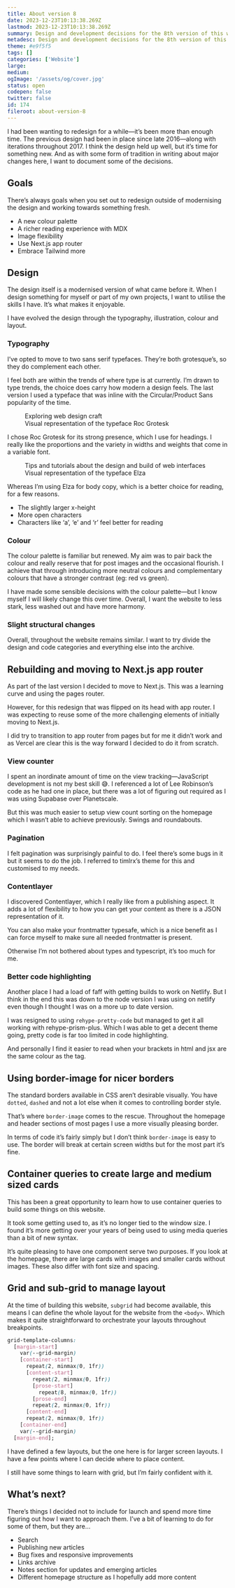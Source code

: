 ```yaml
---
title: About version 8
date: 2023-12-23T10:13:38.269Z
lastmod: 2023-12-23T10:13:38.269Z
summary: Design and development decisions for the 8th version of this website. New design, using Next.js App Router and pretty much all in on Tailwind.
metadesc: Design and development decisions for the 8th version of this website. New design, using Next.js App Router and pretty much all in on Tailwind.
theme: #e9f5f5
tags: []
categories: ['Website']
large:
medium:
ogImage: '/assets/og/cover.jpg'
status: open
codepen: false
twitter: false
id: 174
fileroot: about-version-8
---
```


I had been wanting to redesign for a while—it’s been more than enough time. The previous design had been in place since late 2016—along with iterations throughout 2017. I think the design held up well, but it’s time for something new. And as with some form of tradition in writing about major changes here, I want to document some of the decisions.

## Goals
There’s always goals when you set out to redesign outside of modernising the design and working towards something fresh.

- A new colour palette
- A richer reading experience with MDX
- Image flexibility
- Use Next.js app router
- Embrace Tailwind more

## Design
The design itself is a modernised version of what came before it. When I design something for myself or part of my own projects, I want to utilise the skills I have. It’s what makes it enjoyable.

I have evolved the design through the typography, illustration, colour and layout.

### Typography
I’ve opted to move to two sans serif typefaces. They’re both grotesque’s, so they do complement each other.

I feel both are within the trends of where type is at currently. I’m drawn to type trends, the choice does carry how modern a design feels. The last version I used a typeface that was inline with the Circular/Product Sans popularity of the time.

<figure>
  <div className="sandbox">
    <div className="bg-neutral-01-200 px-[4vmax] py-[10vmax] aspect-[16/10] flex items-center">
      <span className="text-fern-1100 font-display lowercase text-[clamp(2.5rem,_1.4565rem_+_5.2174vw,_5.5rem)] block text-center font-variation-extrabold leading-7xl tracking-[-.15rem]">Exploring&nbsp;web design&nbsp;craft</span>
    </div>
  </div>
  <figcaption>Visual representation of the typeface Roc Grotesk</figcaption>
</figure>

I chose Roc Grotesk for its strong presence, which I use for headings. I really like the proportions and the variety in widths and weights that come in a variable font.

<figure>
  <div className="sandbox">
    <div className="bg-neutral-01-200 px-[10vmax] py-[10vmax] aspect-[16/10] relative flex items-center justify-center">
      <div className="w-full flex items-center justify-center">
        <span className="text-fern-1100 font-body lowercase text-[clamp(1.3125rem,_1.0734rem_+_1.1957vi,_2rem)] leading-tight block text-center [font-weight:300] leading-7xl tracking-[-.05rem]">Tips and tutorials about the design and build of web interfaces</span>
      </div>
    </div>
  </div>
  <figcaption>Visual representation of the typeface Elza</figcaption>
</figure>

Whereas I’m using Elza for body copy, which is a better choice for reading, for a few reasons.

- The slightly larger x-height
- More open characters
- Characters like ‘a’, ‘e’ and ‘r’ feel better for reading

### Colour
The colour palette is familiar but renewed. My aim was to pair back the colour and really reserve that for post images and the occasional flourish. I achieve that through introducing more neutral colours and complementary colours that have a stronger contrast (eg: red vs green).

<div className="sandbox">
  <div className="flex items-center justify-center gap-4 aspect-[16/10] drop-shadow-placed">
    <span class="flex-1 h-full bg-rio-300 flex justify-center items-center rounded-lg shadow-placed"></span>
    <span class="flex-1 h-full bg-fern-1100 flex justify-center items-center rounded-lg shadow-placed"></span>
    <span class="flex-1 h-full bg-ui-body flex justify-center items-center rounded-lg shadow-placed"></span>
    <span class="flex-1 h-full bg-dandelion-200 flex justify-center items-center rounded-lg shadow-placed"></span>
    <span class="flex-1 h-full bg-neutral-01-150 flex justify-center items-center rounded-lg shadow-placed"></span>
  </div>
</div>

I have made some sensible decisions with the colour palette—but I know myself I will likely change this over time. Overall, I want the website to less stark, less washed out and have more harmony.

### Slight structural changes
Overall, throughout the website remains similar. I want to try divide the design and code categories and everything else into the archive.

## Rebuilding and moving to Next.js app router
As part of the last version I decided to move to Next.js. This was a learning curve and using the pages router.

However, for this redesign that was flipped on its head with app router. I was expecting to reuse some of the more challenging elements of initially moving to Next.js.

I did try to transition to app router from pages but for me it didn’t work and as Vercel are clear this is the way forward I decided to do it from scratch.

### View counter
I spent an inordinate amount of time on the view tracking—JavaScript development is not my best skill 😅. I referenced a lot of Lee Robinson’s code as he had one in place, but there was a lot of figuring out required as I was using Supabase over Planetscale.

But this was much easier to setup view count sorting on the homepage which I wasn’t able to achieve previously. Swings and roundabouts.

### Pagination
I felt pagination was surprisingly painful to do. I feel there’s some bugs in it but it seems to do the job. I referred to timlrx’s theme for this and customised to my needs.

### Contentlayer
I discovered Contentlayer, which I really like from a publishing aspect. It adds a lot of flexibility to how you can get your content as there is a JSON representation of it.

You can also make your frontmatter typesafe, which is a nice benefit as I can force myself to make sure all needed frontmatter is present.

Otherwise I’m not bothered about types and typescript, it’s too much for me.

### Better code highlighting
Another place I had a load of faff with getting builds to work on Netlify. But I think in the end this was down to the node version I was using on netlify even though I thought I was on a more up to date version.

I was resigned to using `rehype-pretty-code` but managed to get it all working with rehype-prism-plus. Which I was able to get a decent theme going, pretty code is far too limited in code highlighting.

And personally I find it easier to read when your brackets in html and jsx are the same colour as the tag.

## Using border-image for nicer borders
The standard borders available in CSS aren’t desirable visually. You have `dotted`, `dashed` and not a lot else when it comes to controlling border style.

That’s where `border-image` comes to the rescue. Throughout the homepage and header sections of most pages I use a more visually pleasing border.

In terms of code it’s fairly simply but I don’t think `border-image` is easy to use. The border will break at certain screen widths but for the most part it’s fine.

## Container queries to create large and medium sized cards
This has been a great opportunity to learn how to  use container queries to build some things on this website.

It took some getting used to, as it’s no longer tied to the window size. I found it’s more getting over your years of being used to using media queries than a bit of new syntax.

It’s quite pleasing to have one component serve two purposes. If you look at the homepage, there are large cards with images and smaller cards without images. These also differ with font size and spacing.

## Grid and sub-grid to manage layout

At the time of building this website, `subgrid` had become available, this means I can define the whole layout for the website from the `<body>`. Which makes it quite straightforward to orchestrate your layouts throughout breakpoints.

```css
grid-template-columns:
  [margin-start]
    var(--grid-margin)
    [container-start]
      repeat(2, minmax(0, 1fr))
      [content-start]
        repeat(2, minmax(0, 1fr))
        [prose-start]
          repeat(8, minmax(0, 1fr))
        [prose-end]
        repeat(2, minmax(0, 1fr))
      [content-end]
      repeat(2, minmax(0, 1fr))
    [container-end]
    var(--grid-margin)
  [margin-end];
```

I have defined a few layouts, but the one here is for larger screen layouts. I have a few points where I can decide where to place content.

I still have some things to learn with grid, but I’m fairly confident with it.

## What’s next?
There’s things I decided not to include for launch and spend more time figuring out how I want to approach them. I’ve a bit of learning to do for some of them, but they are…

- Search
- Publishing new articles
- Bug fixes and responsive improvements
- Links archive
- Notes section for updates and emerging articles
- Different homepage structure as I hopefully add more content
